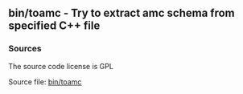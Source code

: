 ## bin/toamc - Try to extract amc schema from specified C++ file


### Sources
<a href="#sources"></a>
<!-- dev.mdmark  mdmark:MDSECTION  state:BEG_AUTO  param:Sources -->
The source code license is GPL

Source file: [bin/toamc](/bin/toamc)

<!-- dev.mdmark  mdmark:MDSECTION  state:END_AUTO  param:Sources -->

